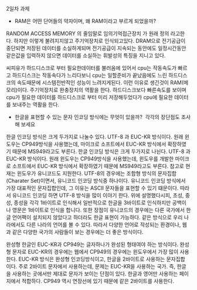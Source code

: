 2일차 과제

* RAM은 어떤 단어들의 약자이며, 왜 RAM이라고 부르게 되었을까? 

RANDOM ACCESS MEMORY 의 줄임말로 임의기억접근장치 가 원래 정의 라고한다. 하지만 이렇게 불려지지않고 주기억장치로 인식되고있다.
DRAM으로 전기공급이 중단되면 저장된 데이터를 소실하게되며 전기공급이 지속되는 동안에도 일정시간동안 같은값을 입력하지 않으면 데이터를 소실하는 휘발성의 특징을 지니고 있다.

씨피유가 하드디스크로 부터 필요한데이터를 불러옴에 있어서 cpu는 작동속도가 빠르고 하드디스크는 작동속다가 느리다보니 cpu는 일할준비가 끝났음에도 느린 하드디스크의 속도때문에 시스템전반적인 성능이 느려지게된다.
이런 이유로 생긴것이 RAM(메모리)이다.
주기억장치로 완충장치의 역활을 한다.
하드디스크보다 빠른속도를 보이며 cpu가 필요한 데이터를 하드디스크로 부터 미리 저장해두었다가 cpu에 필요한 데이터를 보내주는 역활을 한다.


* 한글을 표현할 수 있는 문자 인코딩 방식에는 무엇이 있을까?  각각의 장단점도 조사해 보세요

한글 인코딩 방식은 크게 두가지로 나눌수 있다. UTF-8 과 EUC-KR 방식이다. 원래 윈도우는 CP949방식을 사용했는데, 마이크로 소프트에서 EUC-KR 방식에서 확장하였기 때문에 MS949라고도 부른다. 
한글 인코딩 방식은 크게 두가지로 나뉜다. UTF-8 과 EUC-KR 방식이다. 원래 윈도우는 CP949방식을 사용했는데, 윈도우를 개발한 마이크로 소프트에서 EUC-KR 방식에서 확장하였기 때문에 MS949라고도 부른다. 참고로 현재는 윈도우가 유니코드도 지원한다.
UTF-8의 경우에는 조합형 방식의 문자집합(Charater Set)이면서, 유니코드 인코딩 방식중 하나이다. 유니코드 인코딩 방식에서 가장 대표적인 문자집합인데, 그 이유는 ASCII 문자들을 표현할 수 있기 떄문이다. 따라서 유니코드 인코딩 하면 UTF-8 방식을 많이 이야기 한다. 
위에 설명했다시피, 초성, 중성, 종성을 각각 1바이트로 인식해서 일반적으로 한글을 3바이트로 인식하지만 공백이나 영문은 1바이트로 인식을 합니다. 또한 장점이 유니코드의 경우에는 다른 국가에서 한글 언어팩이 설치되지 않았다고 하더라도 한글 표현이 가능하다. 같은 방식으로 우리 나라에서도 다른 나라의 언어를 볼 수 있다. 따라서 다양한 언어로 작성되는 환경이나, 웹과 같은 다양한 국가의 사람들이 보는 경우에는 더 좋은 방식이다.

완성형 한글인 EUC-KR과 CP949는 글자하나가 완성된 형태여야 하는 방식이다. 완성형 문자로 EUC-KR의 경우에는 웹에서 CP949의 경우에는 윈도우에서 가장 많이 사용한다.
EUC-KR 방식은 완성형 인코딩방식이고, 한글을 2바이트로 사용하는 문자집합 이다. 주로 2바이트 문자에서 사용하는데, 문제는 EUC-KR을 사용하는 국가. 즉, 한글을 사용하는 곳에서만 제대로 문자가 보이는 단점이 있다. 한글과 영어만 사용하는 페이지에서 적합하다.  CP949 역시 연장선에 있기 때문에 같은 2바이트를 사용한다.







